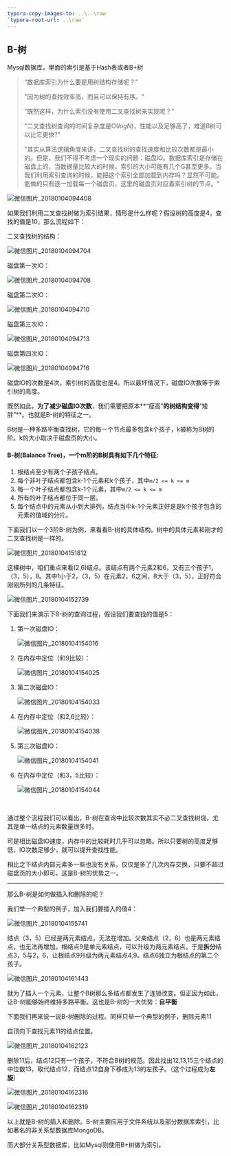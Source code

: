 ```yaml
---
typora-copy-images-to: ..\..\raw
`typora-root-url: ..\raw`
---
```


## B-树

Mysql数据库，里面的索引是基于Hash表或者B+树

> “数据库索引为什么要是用树结构存储呢？” 
>
> "因为树的查找效率高，而且可以保持有序。" 
>
> "既然这样，为什么索引没有使用二叉查找树来实现呢？“   
>
> "二叉查找树查询的时间复杂度是O($logN$)，性能以及足够高了，难道B树可以比它更快?"
>
> "其实从算法逻辑角度来讲，二叉查找树的查找速度和比较次数都是最小的。但是，我们不得不考虑一个现实的问题：磁盘IO。数据库索引是存储在磁盘上的，当数据量比较大的时候，索引的大小可能有几个G甚至更多。当我们利用索引查询的时候，能把这个索引全部加载到内存吗？显然不可能。能做的只有逐一加载每一个磁盘页，这里的磁盘页对应着索引树的节点。"

![微信图片_20180104094408](../raw/微信图片_20180104094408.jpg)

如果我们利用二叉查找树做为索引结果，情形是什么样呢？假设树的高度是4，查找的值是10，那么流程如下：



二叉查找树的结构：

![微信图片_20180104094704](../raw/微信图片_20180104094704.jpg)



磁盘第一次IO：

![微信图片_20180104094708](../raw/微信图片_20180104094708.jpg)



磁盘第二次IO：

![微信图片_20180104094710](../raw/微信图片_20180104094710.jpg)



磁盘第三次IO：

![微信图片_20180104094713](../raw/微信图片_20180104094713.jpg)



磁盘第四次IO：

![微信图片_20180104094716](../raw/微信图片_20180104094716.jpg)



磁盘IO的次数是4次，索引树的高度也是4。所以最坏情况下，磁盘IO次数等于索引树的高度。

既然如此，**为了减少磁盘IO次数**，我们需要把原本**“瘦高”**的树结构变得**“矮胖”**。也就是B-树的特征之一。

B树是一种多路平衡查找树，它的每一个节点最多包含k个孩子，k被称为B树的阶。k的大小取决于磁盘页的大小。



#### B-树(Balance Tree)，一个m阶的B树具有如下几个特征:

1. 根结点至少有两个子孩子结点。
2. 每个非叶子结点都包含k-1个元素和k个孩子，其中`m/2 <= k <= m`
3. 每一个叶子结点都包含k-1个元素，其中`m/2 <= k <= m`
4. 所有的叶子结点都位于同一层。
5. 每个结点中的元素从小到大排列，结点当中k-1个元素正好是是k个孩子包含的元素的值域的分片。




下面我们以一个3阶B-树为例，来看看B-树的具体结构。树中的具体元素和刚才的二叉查找树是一样的。

![微信图片_20180104151812](../raw/微信图片_20180104151812.jpg)

这棵树中，咱们重点来看(2,6)结点。该结点有两个元素2和6，又有三个孩子1，（3，5），8。其中1小于2，（3，5）在元素2，6之间，8大于（3，5），正好符合刚刚所列的几条特征。

![微信图片_20180104152739](../raw/微信图片_20180104152739.jpg)



下面我们来演示下B-树的查询过程，假设我们要查找的值是5：

1. 第一次磁盘IO：

   ![微信图片_20180104154016](../raw/微信图片_20180104154016.jpg)

2. 在内存中定位（和9比较）：

   ![微信图片_20180104154025](../raw/微信图片_20180104154025.jpg)

3. 第二次磁盘IO：

   ![微信图片_20180104154033](../raw/微信图片_20180104154033.jpg)

4. 在内存中定位（和2,6比较）：

   ![微信图片_20180104154038](../raw/微信图片_20180104154038.jpg)

5. 第三次磁盘IO：

   ![微信图片_20180104154041](../raw/微信图片_20180104154041.jpg)

6. 在内存中定位（和3，5比较）：

   ![微信图片_20180104154044](../raw/微信图片_20180104154044.jpg)

   ​

通过整个流程我们可以看出，B-树在查询中比较次数其实不必二叉查找树烧，尤其是单一结点的元素数量很多时。

可是相比磁盘IO速度，内存中的比较耗时几乎可以忽略。所以只要树的高度足够低，IO次数足够少，就可以提升查找性能。

相比之下结点内部元素多一些也没有关系，仅仅是多了几次内存交换，只要不超过磁盘页的大小即可。这是B-树的优势之一。



***

那么B-树是如何做插入和删除的呢？

我们举一个典型的例子，加入我们要插入的值4：

![微信图片_20180104155741](../raw/微信图片_20180104155741.jpg)

结点（3，5）已经是两元素结点，无法在增加。父亲结点（2，6）也是两元素结点，也无法再增加。根结点9是单元素结点，可以升级为两元素结点。于是**拆分**结点3，5与2，6，让根结点9升级为两元素结点4,9。结点6独立为根结点的第二个孩子。

![微信图片_20180104161443](../raw/微信图片_20180104161443.jpg)



就为了插入一个元素，让整个B树那么多结点都发生了连锁改变。但正因为如此，让B-树能够始终维持多路平衡。这也是B-树的一大优势：**自平衡**

下面我们再来说一说B-树删除的过程。同样只举一个典型的例子，删除元素11

自顶向下查找元素11的结点位置。

![微信图片_20180104162123](../raw/微信图片_20180104162123.jpg)

删除11后，结点12只有一个孩子，不符合B树的规范。因此找出12,13,15三个结点的中位数13，取代结点12，而结点12自身下移成为13的左孩子。（这个过程成为**左旋**）

![微信图片_20180104162316](../raw/微信图片_20180104162316.jpg)

![微信图片_20180104162319](../raw/微信图片_20180104162319.jpg)

以上就是B-树的插入和删除。B-树主要应用于文件系统以及部分数据库索引，比如著名的非关系型数据库MongoDB。

而大部分关系型数据库，比如Mysql则使用B+树做为索引。
